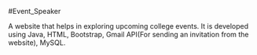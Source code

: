 #Event_Speaker

A website that helps in exploring upcoming college events. 
It is developed using Java, HTML, Bootstrap, Gmail API(For sending an invitation from the website), MySQL.
